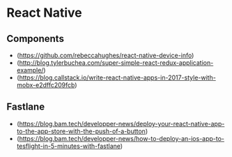 # React Native

## Components

- (https://github.com/rebeccahughes/react-native-device-info)
- (http://blog.tylerbuchea.com/super-simple-react-redux-application-example/)
- (https://blog.callstack.io/write-react-native-apps-in-2017-style-with-mobx-e2dffc209fcb)

## Fastlane

- (https://blog.bam.tech/developper-news/deploy-your-react-native-app-to-the-app-store-with-the-push-of-a-button)
- (https://blog.bam.tech/developper-news/how-to-deploy-an-ios-app-to-tesflight-in-5-minutes-with-fastlane)
